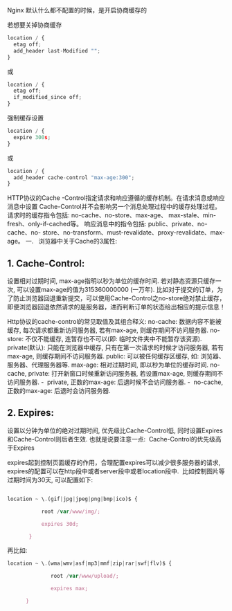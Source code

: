 Nginx 默认什么都不配置的时候，是开启协商缓存的


若想要关掉协商缓存

```ts
location / {
  etag off;
  add_header last-Modified "";
}
```


或
```ts
location / {
  etag off;
  if_modified_since off;
}
```

强制缓存设置


```ts
location / {
  expire 300s;
}

```

或

```ts
location / {
  add_header cache-control "max-age:300";
}

```


HTTP协议的Cache -Control指定请求和响应遵循的缓存机制。在请求消息或响应消息中设置 Cache-Control并不会影响另一个消息处理过程中的缓存处理过程。
请求时的缓存指令包括: no-cache、no-store、max-age、 max-stale、min-fresh、only-if-cached等。
响应消息中的指令包括: public、private、no-cache、no- store、no-transform、must-revalidate、proxy-revalidate、max-age。
一.   浏览器中关于Cache的3属性:


## 1. Cache-Control:
设置相对过期时间, max-age指明以秒为单位的缓存时间. 若对静态资源只缓存一次, 可以设置max-age的值为315360000000 (一万年). 比如对于提交的订单，为了防止浏览器回退重新提交，可以使用Cache-Control之no-store绝对禁止缓存，即便浏览器回退依然请求的是服务器，进而判断订单的状态给出相应的提示信息！

Http协议的cache-control的常见取值及其组合释义:
no-cache: 数据内容不能被缓存, 每次请求都重新访问服务器, 若有max-age, 则缓存期间不访问服务器.
no-store: 不仅不能缓存, 连暂存也不可以(即: 临时文件夹中不能暂存该资源).
private(默认): 只能在浏览器中缓存, 只有在第一次请求的时候才访问服务器, 若有max-age, 则缓存期间不访问服务器.
public: 可以被任何缓存区缓存, 如: 浏览器、服务器、代理服务器等.
max-age: 相对过期时间, 即以秒为单位的缓存时间.
no-cache, private: 打开新窗口时候重新访问服务器, 若设置max-age, 则缓存期间不访问服务器.
-  private, 正数的max-age: 后退时候不会访问服务器.
-  no-cache, 正数的max-age: 后退时会访问服务器.

## 2. Expires:
设置以分钟为单位的绝对过期时间, 优先级比Cache-Control低, 同时设置Expires和Cache-Control则后者生效. 也就是说要注意一点:  Cache-Control的优先级高于Expires

expires起到控制页面缓存的作用，合理配置expires可以减少很多服务器的请求, expires的配置可以在http段中或者server段中或者location段中.  比如控制图片等过期时间为30天, 可以配置如下:
```js

location ~ \.(gif|jpg|jpeg|png|bmp|ico)$ {

           root /var/www/img/;

           expires 30d;

       }
```

再比如:
```js
location ~ \.(wma|wmv|asf|mp3|mmf|zip|rar|swf|flv)$ {

              root /var/www/upload/;

              expires max;

      }

```



